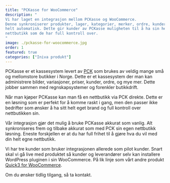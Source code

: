 ```yaml
---
title: "PCKasse for WooCommerce"
description: "
Vi har laget en integrasjon mellom PCKasse og WooCommerce.
Denne synkroniserer produkter, lager, kategorier, merker, ordre, kunder og mer 
helt automatisk. Dette gir kunder av PCKasse muligheten til å ha sin helt egen 
nettbutikk som de har full kontroll over.
"
image: ./pckasse-for-woocommerce.jpg
order: 1
featured: true
categories: ["Iniva produkt"]
---
```


PCKasse er et kassesystem levert av [PCK](https://pck.no) som brukes av veldig
mange små og mellomstore butikker i Norge. Dette er et kassesystem der man kan
administrere bilder, variasjoner, priser, kunder, ordre, og mye mer. Dette jobber
sammen med regnskapsystemer og forenkler butikkdrift.

Når man kjøper PCKasse kan man få en nettbutikk via PCK direkte. Dette er en
løsning som er perfekt for å komme raskt i gang, men den passer ikke bedrifter
som ønsker å ha sitt helt eget brand og full kontroll over nettbutikken sin.

Vår integrasjon gjør det mulig å bruke PCKasse akkurat som vanlig. Alt synkroniseres
frem og tilbake akkurat som med PCK sin egen nettbutikk løsning. Eneste forskjellen
er at du har full frihet til å gjøre hva du vil med din helt egne nettbutikk.

Vi har tre kunder som bruker integrasjonen allerede som pilot kunder. Snart skal
vi gå live med produktet så kunder og leverandører selv kan installere WordPress
pluginen i sin WooCommerce. På lik linje som vårt andre produkt [Quick3 for WooCommerce](https://quick3-for-woocommerce.no).

Om du ønsker tidlig tilgang, så ta kontakt.
